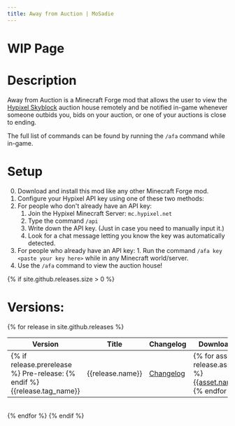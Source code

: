 ```yaml
---
title: Away from Auction | MoSadie
---
```


# WIP Page

# Description
Away from Auction is a Minecraft Forge mod that allows the user to view the [Hypixel Skyblock](https://hypixel.net) auction house remotely and be notified in-game whenever someone outbids you, bids on your auction, or one of your auctions is close to ending.

The full list of commands can be found by running the `/afa` command while in-game.

# Setup
0. Download and install this mod like any other Minecraft Forge mod.
1. Configure your Hypixel API key using one of these two methods:
  1. For people who don't already have an API key:
      1. Join the Hypixel Minecraft Server: `mc.hypixel.net`
      2. Type the command `/api`
      3. Write down the API key. (Just in case you need to manually input it.)
      4. Look for a chat message letting you know the key was automatically detected.
  2. For people who already have an API key:
    1. Run the command `/afa key <paste your key here>` while in any Minecraft world/server.
2. Use the `/afa` command to view the auction house!

{% if site.github.releases.size > 0 %}
# Versions:
{% for release in site.github.releases %}

| Version | Title | Changelog | Downloads |
| ------- | ----- | --------- | --------- |
| {% if release.prerelease %} Pre-release: {% endif %} {{release.tag_name}} | {{release.name}} | [Changelog]({{release.html_url}}) | {% for asset in release.assets %} [{{asset.name}}]({{asset.browser_download_url}}) <br> {% endfor %}|

<br>
{% endfor %}
{% endif %}
